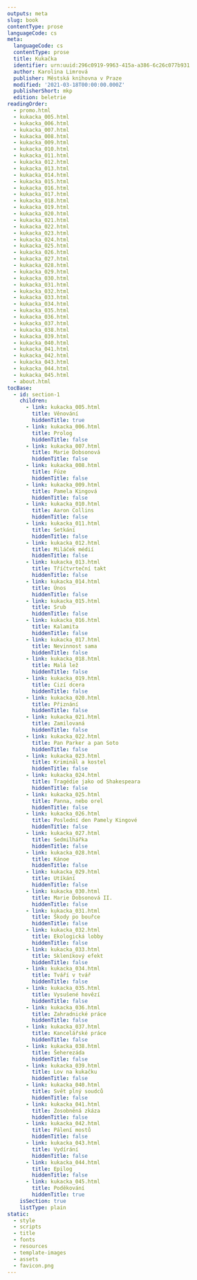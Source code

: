 ```yaml
---
outputs: meta
slug: book
contentType: prose
languageCode: cs
meta:
  languageCode: cs
  contentType: prose
  title: Kukačka
  identifier: urn:uuid:296c0919-9963-415a-a386-6c26c077b931
  author: Karolina Limrová
  publisher: Městská knihovna v Praze
  modified: '2021-03-18T00:00:00.000Z'
  publisherShort: mkp
  edition: beletrie
readingOrder:
  - promo.html
  - kukacka_005.html
  - kukacka_006.html
  - kukacka_007.html
  - kukacka_008.html
  - kukacka_009.html
  - kukacka_010.html
  - kukacka_011.html
  - kukacka_012.html
  - kukacka_013.html
  - kukacka_014.html
  - kukacka_015.html
  - kukacka_016.html
  - kukacka_017.html
  - kukacka_018.html
  - kukacka_019.html
  - kukacka_020.html
  - kukacka_021.html
  - kukacka_022.html
  - kukacka_023.html
  - kukacka_024.html
  - kukacka_025.html
  - kukacka_026.html
  - kukacka_027.html
  - kukacka_028.html
  - kukacka_029.html
  - kukacka_030.html
  - kukacka_031.html
  - kukacka_032.html
  - kukacka_033.html
  - kukacka_034.html
  - kukacka_035.html
  - kukacka_036.html
  - kukacka_037.html
  - kukacka_038.html
  - kukacka_039.html
  - kukacka_040.html
  - kukacka_041.html
  - kukacka_042.html
  - kukacka_043.html
  - kukacka_044.html
  - kukacka_045.html
  - about.html
tocBase:
  - id: section-1
    children:
      - link: kukacka_005.html
        title: Věnování
        hiddenTitle: true
      - link: kukacka_006.html
        title: Prolog
        hiddenTitle: false
      - link: kukacka_007.html
        title: Marie Dobsonová
        hiddenTitle: false
      - link: kukacka_008.html
        title: Fúze
        hiddenTitle: false
      - link: kukacka_009.html
        title: Pamela Kingová
        hiddenTitle: false
      - link: kukacka_010.html
        title: Aaron Collins
        hiddenTitle: false
      - link: kukacka_011.html
        title: Setkání
        hiddenTitle: false
      - link: kukacka_012.html
        title: Miláček médií
        hiddenTitle: false
      - link: kukacka_013.html
        title: Tříčtvrteční takt
        hiddenTitle: false
      - link: kukacka_014.html
        title: Únos
        hiddenTitle: false
      - link: kukacka_015.html
        title: Srub
        hiddenTitle: false
      - link: kukacka_016.html
        title: Kalamita
        hiddenTitle: false
      - link: kukacka_017.html
        title: Nevinnost sama
        hiddenTitle: false
      - link: kukacka_018.html
        title: Malá lež
        hiddenTitle: false
      - link: kukacka_019.html
        title: Cizí dcera
        hiddenTitle: false
      - link: kukacka_020.html
        title: Přiznání
        hiddenTitle: false
      - link: kukacka_021.html
        title: Zamilovaná
        hiddenTitle: false
      - link: kukacka_022.html
        title: Pan Parker a pan Soto
        hiddenTitle: false
      - link: kukacka_023.html
        title: Kriminál a kostel
        hiddenTitle: false
      - link: kukacka_024.html
        title: Tragédie jako od Shakespeara
        hiddenTitle: false
      - link: kukacka_025.html
        title: Panna, nebo orel
        hiddenTitle: false
      - link: kukacka_026.html
        title: Poslední den Pamely Kingové
        hiddenTitle: false
      - link: kukacka_027.html
        title: Sedmilhářka
        hiddenTitle: false
      - link: kukacka_028.html
        title: Kánoe
        hiddenTitle: false
      - link: kukacka_029.html
        title: Utíkání
        hiddenTitle: false
      - link: kukacka_030.html
        title: Marie Dobsonová II.
        hiddenTitle: false
      - link: kukacka_031.html
        title: Škody po bouřce
        hiddenTitle: false
      - link: kukacka_032.html
        title: Ekologická lobby
        hiddenTitle: false
      - link: kukacka_033.html
        title: Skleníkový efekt
        hiddenTitle: false
      - link: kukacka_034.html
        title: Tváří v tvář
        hiddenTitle: false
      - link: kukacka_035.html
        title: Vysušené hovězí
        hiddenTitle: false
      - link: kukacka_036.html
        title: Zahradnické práce
        hiddenTitle: false
      - link: kukacka_037.html
        title: Kancelářské práce
        hiddenTitle: false
      - link: kukacka_038.html
        title: Šeherezáda
        hiddenTitle: false
      - link: kukacka_039.html
        title: Lov na kukačku
        hiddenTitle: false
      - link: kukacka_040.html
        title: Svět plný soudců
        hiddenTitle: false
      - link: kukacka_041.html
        title: Zosobněná zkáza
        hiddenTitle: false
      - link: kukacka_042.html
        title: Pálení mostů
        hiddenTitle: false
      - link: kukacka_043.html
        title: Vydírání
        hiddenTitle: false
      - link: kukacka_044.html
        title: Epilog
        hiddenTitle: false
      - link: kukacka_045.html
        title: Poděkování
        hiddenTitle: true
    isSection: true
    listType: plain
static:
  - style
  - scripts
  - title
  - fonts
  - resources
  - template-images
  - assets
  - favicon.png
---
```

